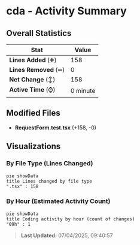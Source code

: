 # cda - Activity Summary 

## Overall Statistics

| Stat                   | Value                                                             |
| ---------------------- | ----------------------------------------------------------------- |
| **Lines Added** (➕)   | 158                                          |
| **Lines Removed** (➖) | 0                                        |
| **Net Change** (↕)    | 158                |
| **Active Time** (⌚)   | 0 minute |


## Modified Files
- **RequestForm.test.tsx** (+158, -0)

## Visualizations

### By File Type (Lines Changed)

```mermaid
pie showData
title Lines changed by file type
".tsx" : 158
```

### By Hour (Estimated Activity Count)

```mermaid
pie showData
title Coding activity by hour (count of changes)
"09h" : 1
```


> **Last Updated:** 07/04/2025, 09:40:57